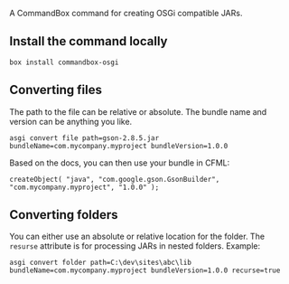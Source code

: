 A CommandBox command for creating OSGi compatible JARs.

## Install the command locally
```
box install commandbox-osgi
```

## Converting files
The path to the file can be relative or absolute. The bundle name and version can be anything you like.
```
asgi convert file path=gson-2.8.5.jar bundleName=com.mycompany.myproject bundleVersion=1.0.0
```
Based on the docs, you can then use your bundle in CFML:
```
createObject( "java", "com.google.gson.GsonBuilder", "com.mycompany.myproject", "1.0.0" );
```

## Converting folders
You can either use an absolute or relative location for the folder. The `resurse` attribute is for processing JARs in nested folders. Example:
```
asgi convert folder path=C:\dev\sites\abc\lib bundleName=com.mycompany.myproject bundleVersion=1.0.0 recurse=true
```
